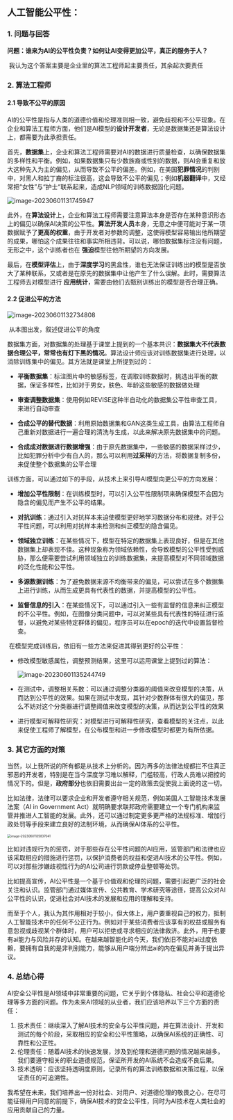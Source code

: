 ## 人工智能公平性：

### 1. 问题与回答

**问题：谁来为AI的公平性负责？如何让AI变得更加公平，真正的服务于人？**

​	我认为这个答案主要是企业里的算法工程师起主要责任，其余起次要责任

### 2. 算法工程师

#### 2.1 导致不公平的原因

​	AI的公平性是指与人类的道德价值和伦理准则相一致，避免歧视和不公平现象。在企业和算法工程师方面，他们是AI模型的**设计开发者**，无论是数据集还是算法设计上，都需要为此承担责任。

​	首先，**数据集**上，企业和算法工程师需要对AI的数据进行质量检查，以确保数据集的多样性和平衡。例如，如果数据集只有少数族裔或性别的数据，则AI会重复和放大这种先入为主的偏见，从而导致不公平的偏差。例如，在美国**犯罪情况**的判别中，对黑人和拉丁裔的标注很高，这会导致不公平的偏见；例如**机器翻译**中，又经常把“女性”与“护士“联系起来，造成NLP领域的训练数据固化问题。

![image-20230601131745947](C:\Users\lenovo\AppData\Roaming\Typora\typora-user-images\image-20230601131745947.png)

​	此外，在**算法设计**上，企业和算法工程师需要注意算法本身是否存在某种意识形态上的偏见以确保AI决策的公平性。**算法开发人员**本身，无意之中便可能对于某一项数据赋予了**更高的权重**，由于开发者对参数的调整，这使得模型容易输出他所期望的成果，哪怕这个成果往往和事实所相违背。可以说，哪怕数据集标注没有问题，无形之中，这个训练者也在 **强迫**模型往他所期望的方向发展。

​	最后，在**模型评估**上，由于**深度学习**的黑盒性，谁也无法保证训练出的模型是否放大了某种联系，又或者是在原先的数据集中让他产生了什么误解。此时，需要算法工程师去对模型进行 **应用统计**，需要由他们去甄别训练出的模型是否合理正确。



#### 2.2 促进公平的方法

![image-20230601132734808](C:\Users\lenovo\AppData\Roaming\Typora\typora-user-images\image-20230601132734808.png)

​	从本图出发，叙述促进公平的角度

​	数据集方面，对数据集的处理基于课堂上提到的一个基本共识：**数据集大不代表数据合理公平，常常也有灯下黑的情况**。算法设计师应该对训练数据集进行处理，以消除训练集中的偏见。其方法就是课堂上所提到过的：

- **平衡数据集**：标注图片中的敏感标签，在调取训练数据时，挑选出平衡的数据，保证多样性，比如对于男女，肤色、年龄这些敏感的数据做处理

- **审查调整数据集**：使用例如REVISE这种半自动化的数据集公平性审查工具，来进行自动审查

- **合成公平的替代数据**：利用原始数据集和GAN这类生成工具，由算法工程师自己重新对数据进行一遍合理的清洗与生成，以此来解决原先数据集中的问题。

- **合成成对数据进行数据增强**：由于原先数据集中，一些敏感的数据采样过少，比如犯罪分析中少有白人的，那么可以利用**过采样**的方法，将数据复制多份，来促使整个数据集的公平合理

  

​    训练方面，可以通过如下的手段，从技术上来引导AI模型向更公平的方向发展：

- **增加公平性限制**：在训练模型时，可以引入公平性限制项来确保模型不会因为隐含的偏见而产生不公平的结果。

- **对抗训练**：通过引入对抗样本来迫使模型更好地学习数据分布和规律。对于公平性问题，可以利用对抗样本来检测和纠正模型的隐含偏见。

- **领域独立训练**：在某些情况下，模型在特定的数据集上表现良好，但是在其他数据集上却表现不佳。这种现象称为领域依赖性，会导致模型的公平性受到威胁，那么便需要尝试利用领域独立的训练数据集，来提高模型对不同领域数据的泛化性能和公平性。
- **多源数据训练**：为了避免数据来源不均衡带来的偏见，可以尝试在多个数据集上进行训练，从而生成更具有代表性的数据，并提高模型的公平性。
- **监督信息的引入**：在某些情况下，可以通过引入一些有监督的信息来纠正模型的不公平性。例如，在图像分类问题中，可以对某些具有代表性的特征进行监督，以避免对某些特定群体的偏见，程序员可以在epoch的迭代中设置监督检查。



​    在模型完成训练后，依旧有一些方法来促进其得到更好的公平性：

- 修改模型敏感属性，调整预测结果，这里可以运用课堂上提到过的算法：

  ![image-20230601135244749](C:\Users\lenovo\AppData\Roaming\Typora\typora-user-images\image-20230601135244749.png)

- 在测试中，调整相关系数：可以通过调整分类器的阈值来改变模型的决策，从而达到公平性的效果。如果在测试中发现，其针对少数群体有很大的偏见，那么不妨对这个分类器进行调整阈值来改变模型的决策，从而达到公平性的效果

- 进行模型可解释性研究：对模型进行可解释性研究，查看模型的关注点，以此来促使工程师了解模型，在公布模型和进一步修改模型时都更为有所依据。



### 3. 其它方面的对策

​	当然，以上我所说的所有都是从技术上分析的。因为再多的法律法规都拦不住真正邪恶的开发者，特别是在当今深度学习难以解释，门槛较高，行政人员难以把控的情况下的。但是，**政府部分**也依旧需要出台一定的政策去促使我上面说的这一切。

​	比如法律，法律可以要求企业和开发者遵守相关规范，例如美国人工智能技术发展法案（AI in Government Act）就明确要求联邦政府需要建立一个专门机构来监管并推进人工智能的发展。此外，还可以通过制定更多更严格的法规标准、增加行政处罚等手段来建立良好的法制环境，从而确保AI体系的公平性。

<img src="C:\Users\lenovo\AppData\Roaming\Typora\typora-user-images\image-20230601135837041.png" alt="image-20230601135837041" style="zoom:50%;" />

​	比如对违规行为的惩罚，对于那些存在公平性问题的AI应用，监管部门和法律也应该采取相应的措施进行惩罚，以保护消费者的权益和促进AI技术的公平性。例如，可以对那些涉嫌歧视性行为的AI公司进行罚款或停业整顿等处罚。

​	比如提高宣传，AI公平性是一个基于价值观和伦理的问题，需要引起更广泛的社会关注和认识。监管部门通过媒体宣传、公共教育、学术研究等途径，提高公众对AI公平性的认识，促进社会对AI技术的发展和应用的理解和支持。

​	而至于个人，我认为其作用相对于较小，但大体上，用户要重视自己的权力，抵制人工智能技术中的任何不公正行为。例如对于某些消费者应该享有的权益或服务有意忽视或歧视某个群体时，用户可以拒绝或寻求相应的法律救济。此外，用于也要有ai能力与风险并存的认知。在越来越智能化的今天，我们依旧不能对ai过度依赖，要拥有自我的是非判别能力，能够从用户端分辨出ai的内在偏见并勇于提出异议。



### 4. 总结心得

​	AI安全公平性是AI领域中非常重要的问题，它关乎到个体隐私、社会公平和道德伦理等多方面的问题。作为未来AI领域的从业者，我们应该培养以下三个方面的责任：

1. 技术责任：继续深入了解AI技术的安全与公平性问题，并在算法设计、开发和测试的每个阶段，采取相应的安全和公平性策略，以确保AI系统的正确性、可靠性和公正性。
2. 伦理责任：随着AI技术的快速发展，涉及到伦理和道德问题的情况越来越多。我们要遵守相关的职业道德规范，保证所开发的AI系统不会造成不良后果。
3. 技术透明：应该坚持透明度原则，记录所有的算法训练数据和决策过程，以保证责任的可追溯性。

​    我希望在未来，我们培养出一份对社会、对用户、对道德伦理的敬畏之心，在尽可能征得用户同意的前提下，确保AI技术的安全公平性，同时为AI技术在人类社会的应用贡献自己的力量。